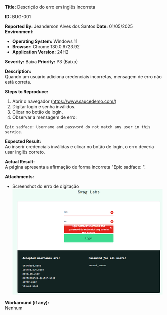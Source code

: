 **Title:** Descrição do erro em inglês incorreta

**ID:** BUG-001

**Reported By:** Jeanderson Alves dos Santos
**Date:** 01/05/2025
**Environment:**
- **Operating System:** Windows 11 
- **Browser:** Chrome 130.0.6723.92
- **Application Version:** 24H2

**Severity:** Baixa 
**Priority:** P3 (Baixo)

**Description:**  
Quando um usuário adiciona credenciais incorretas, mensagem de erro não está correta.

**Steps to Reproduce:**
1. Abrir o navegador (https://www.saucedemo.com/)
2. Digitar login e senha inválidos.
3. Clicar no botão de login.
4. Observar a mensagem de erro:
```
Epic sadface: Username and password do not match any user in this service.
```
**Expected Result:**  
Ao inserir credenciais inválidas e clicar no botão de login, o erro deveria usar inglês correto.

**Actual Result:**  
A página apresenta a afirmação de forma incorreta "Epic sadface: ".

**Attachments:**
- Screenshot do erro de digitação![bug_report-1.png](..\playwright_tests\bugs_images\bug_report-1.png)

**Workaround (if any):**  
Nenhum